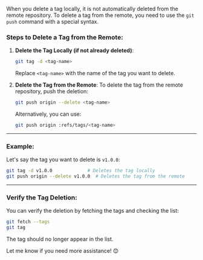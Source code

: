 When you delete a tag locally, it is not automatically deleted from the remote repository. To delete a tag from the remote, you need to use the `git push` command with a special syntax.

### Steps to Delete a Tag from the Remote:

1. **Delete the Tag Locally (if not already deleted)**:
   ```bash
   git tag -d <tag-name>
   ```
   Replace `<tag-name>` with the name of the tag you want to delete.

2. **Delete the Tag from the Remote**:
   To delete the tag from the remote repository, push the deletion:
   ```bash
   git push origin --delete <tag-name>
   ```

   Alternatively, you can use:
   ```bash
   git push origin :refs/tags/<tag-name>
   ```

---

### Example:
Let's say the tag you want to delete is `v1.0.0`:
```bash
git tag -d v1.0.0             # Deletes the tag locally
git push origin --delete v1.0.0  # Deletes the tag from the remote
```

---

### Verify the Tag Deletion:
You can verify the deletion by fetching the tags and checking the list:
```bash
git fetch --tags
git tag
```
The tag should no longer appear in the list.

Let me know if you need more assistance! 😊
